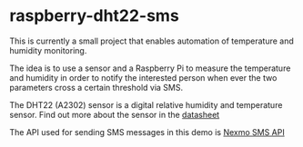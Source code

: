 # raspberry-dht22-sms

This is currently a small project that enables automation of temperature and humidity monitoring.

The idea is to use a sensor and a Raspberry Pi to measure the temperature and humidity in order to notify the interested person when ever the two parameters cross a certain threshold via SMS.

The DHT22 (A2302) sensor is a digital relative humidity and temperature sensor. Find out more about the sensor in the [datasheet](https://cdn-shop.adafruit.com/datasheets/Digital+humidity+and+temperature+sensor+AM2302.pdf)

The API used for sending SMS messages in this demo is [Nexmo SMS API](https://www.nexmo.com/)

